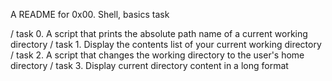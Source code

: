 A README for 0x00. Shell, basics task

/ task 0. A script that prints the absolute path name of a current working directory
/ task 1. Display the contents list of your current working directory
/ task 2. A script that changes the working directory to the user's home directory
/ task 3. Display current directory content in a long format  
